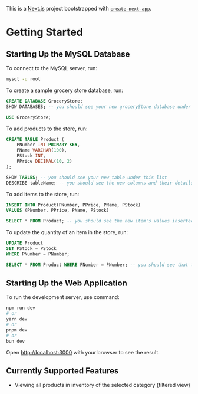 This is a [Next.js](https://nextjs.org/) project bootstrapped with [`create-next-app`](https://github.com/vercel/next.js/tree/canary/packages/create-next-app).

# Getting Started

## Starting Up the MySQL Database

To connect to the MySQL server, run:

```bash
mysql -u root
```

To create a sample grocery store database, run:

~~~~sql
CREATE DATABASE GroceryStore;
SHOW DATABASES; -- you should see your new groceryStore database under this list

USE GroceryStore;
~~~~

To add products to the store, run:

~~~~sql
CREATE TABLE Product (
    PNumber INT PRIMARY KEY,
    PName VARCHAR(100),
    PStock INT,
    PPrice DECIMAL(10, 2)
);

SHOW TABLES; -- you should see your new table under this list
DESCRIBE tableName; -- you should see the new columns and their details
~~~~

To add items to the store, run:

~~~~sql
INSERT INTO Product(PNumber, PPrice, PName, PStock)
VALUES (PNumber, PPrice, PName, PStock)

SELECT * FROM Product; -- you should see the new item's values inserted into the product table
~~~~

To update the quantity of an item in the store, run:

~~~~sql
UPDATE Product
SET PStock = PStock
WHERE PNumber = PNumber;

SELECT * FROM Product WHERE PNumber = PNumber; -- you should see that the item's quantity has been updated to PStock
~~~~

## Starting Up the Web Application

To run the development server, use command:

```bash
npm run dev
# or
yarn dev
# or
pnpm dev
# or
bun dev
```

Open [http://localhost:3000](http://localhost:3000) with your browser to see the result.

## Currently Supported Features
- Viewing all products in inventory of the selected category (filtered view)